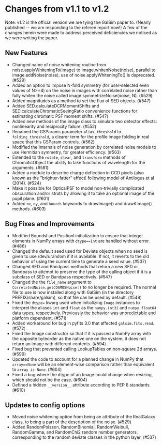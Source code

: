 Changes from v1.1 to v1.2
=========================

Note: v1.2 is the official version we are tying the GalSim paper to.
(Nearly published -- we are responding to the referee report now!)
A few of the changes herein were made to address perceived deficiencies 
we noticed as we were writing the paper.

New Features
------------

- Changed name of noise whitening routine from noise.applyWhiteningTo(image)
  to image.whitenNoise(noise), parallel to image.addNoise(noise); use of
  noise.applyWhiteningTo() is deprecated. (#529)
- Added an option to impose N-fold symmetry (for user-selected even values of
  N>=4) on the noise in images with correlated noise rather than fully whiten
  the noise called image.symmetrizeNoise(noise, N). (#529)
- Added magnitudes as a method to set the flux of SED objects. (#547)
- Added SED.calculateDCRMomentShifts and SED.calculateChromaticSeeingRatio
  convenience functions for estimating chromatic PSF moment shifts. (#547)
- Added new methods of the image class to simulate two detector effects:
  nonlinearity and reciprocity failure. (#552)
- Renamed the GSParams parameter `alias_threshold` to `folding_threshold`, a
  clearer term for the profile image folding in real space that this GSParam
  controls. (#562)
- Modified the internals of noise generation by correlated noise models to use
  Hermitian symmetry, for greater efficiency. (#563)
- Extended to the `rotate`, `shear`, and `transform` methods of ChromaticObject
  the ability to take functions of wavelength for the arguments. (#581)
- Added a module to describe charge deflection in CCD pixels (also known as the
  "brighter-fatter" effect) following model of Antilogus et al (2014). (#524)
- Make it possible for OpticalPSF to model non-trivially complicated
  obscuration and/or struts by allowing it to take an optional image of the
  pupil plane. (#601)
- Added `nx`, `ny`, and `bounds` keywords to drawImage() and drawKImage()
  methods. (#603)

Bug Fixes and Improvements
--------------------------

- Modified BoundsI and PositionI initialization to ensure that integer elements
  in NumPy arrays with `dtype==int` are handled without error. (#486)
- Changed the default seed used for Deviate objects when no seed is given to
  use /dev/urandom if it is available. If not, it reverts to the old behavior
  of using the current time to generate a seed value. (#537)
- Changed SED and Bandpass methods that return a new SED or Bandpass to attempt
  to preserve the type of the calling object if it is a subclass of SED or
  Bandpass respectively. (#547)
- Changed the the `file_name` argument to `CorrelatedNoise.getCOSMOSNoise()` to
  no longer be required. The normal file to use is now installed along with
  GalSim (in the directory PREFIX/share/galsim), so that file can be used by
  default. (#548)
- Fixed the `dtype=` kwarg used when initializing `Image` instances to
  interpret the aliases `int` and `float` as the `numpy.int32` and
  `numpy.float64` data types, respectively. Previously the behavior was
  unpredictable and platform dependent. (#571)
- Added workaround for bug in pyfits 3.0 that affected `galsim.fits.read`.
  (#572)
- Fixed the Image constructor so that if it is passed a NumPy array with the
  opposite byteorder as the native one on the system, it does not return an
  Image with different contents. (#594)
- Fixed bug that prevented calling LookupTables on non-square 2d arrays. (#599)
- Updated the code to account for a planned change in NumPy that `array==None`
  will be an element-wise comparison rather than equivalent to `array is None`.
  (#604)
- Fixed a bug where the dtype of an Image could change when resizing, which
  should not be the case. (#604)
- Defined a hidden `__version__` attribute according to PEP 8 standards. (#610)

Updates to config options
-------------------------

- Moved noise whitening option from being an attribute of the RealGalaxy class,
  to being a part of the description of the noise. (#529)
- Added RandomPoisson, RandomBinomial, RandomWeibull, RandomGamma, and
  RandomChi2 random number generators, corresponding to the random deviate
  classes in the python layer. (#537)
